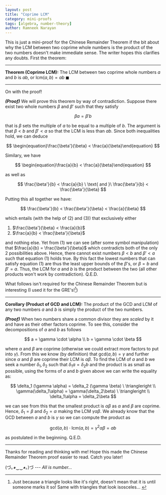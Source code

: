 ```yaml
---
layout: post
title: "Coprime LCM"
category: mini-proofs
tags: [algebra, number-theory]
author: Ramneek Narayan
---
```


This is just a mini-proof for the Chinese Remainder Theorem if the bit about why the LCM between two coprime whole numbers is the product of the two numbers doesn't make immediate sense. The writer hopes this clarifies any doubts. First the theorem:

---
**Theorem (Coprime LCM):** The LCM between two coprime whole numbers $a$ and $b$ is $ab$, or $\text{lcm}(a,b) = ab$ $\blacksquare$

---

On with the proof!

***(Proof)*** We will prove this theorem by way of contradiction. Suppose there exist two whole numbers $\beta$ and $\beta'$ such that they satisfy

$$
\begin{equation}\beta a = \beta' b\end{equation}
$$

that is $\beta$ sets the multiple of $a$ to be equal to a multiple of $b$. The argument is that $\beta < b$ and $\beta' < a$ so that the LCM is less than $ab$. Since both inequalities hold, we can deduce

$$
\begin{equation}\frac{\beta'}{\beta} < \frac{a}{\beta}\end{equation}
$$

Similary, we have

$$
\begin{equation}\frac{a}{b} < \frac{a}{\beta}\end{equation}
$$

as well as

$$
\frac{\beta'}{b} < \frac{a}{b} \ \text{ and }\ \frac{\beta'}{b} < \frac{\beta'}{\beta}
$$

Putting this all together we have:

$$
\frac{\beta'}{b} < \frac{\beta'}{\beta} < \frac{a}{\beta}
$$

which entails (with the help of $(2)$ and $(3)$) that exclusively either

1. $\frac{\beta'}{\beta} < \frac{a}{b}$
2. $\frac{a}{b} < \frac{\beta'}{\beta}$

and nothing else. Yet from $(1)$ we can see (after some symbol manipulation) that $\frac{a}{b} = \frac{\beta'}{\beta}$ which contradicts both of the only 2 possibilities above. Hence, there cannot exist numbers $\beta < b$ and $\beta' < a$
 such that equation $(1)$ holds true. By this fact the lowest numbers that can satisfy equation $(1)$ are thus the least upper bounds of the $\beta$'s, or $\beta = b$ and $\beta' = a$. Thus, the LCM for $a$ and $b$ is the product between the two (all other products won't work by contradiction). Q.E.D.

What follows isn't required for the Chinese Remainder Theorem but is interesting (I used it for the GRE's![^1])

 ---
 **Corollary (Product of GCD and LCM):** The product of the GCD and LCM of any two numbers $a$ and $b$ is simply the product of the two numbers.

 ***(Proof)*** When two numbers share a common divisor they are *scaled* by it and have as their other factors coprime. To see this, consider the decompositions of $a$ and $b$ as follows

 $$
 a = \gamma \cdot \alpha \\
 b = \gamma \cdot \beta
 $$

 where $\alpha$ and $\beta$ are coprime (otherwise we could extract more factors to put into $\gamma$). From this we know (by definition) that $\text{gcd}(a,b) = \gamma$ and further since $\alpha$ and $\beta$ are coprime their LCM is $\alpha \beta$. To find the LCM of $a$ and $b$ we seek a number $\delta_1, \delta_2$ such that $\delta_1 a = \delta_2 b$ and the product is as small as possible, using the forms of $a$ and $b$ given above we can write the equality as:

 $$
 \delta_1 (\gamma \alpha) = \delta_2 (\gamma \beta)  \ \triangleright  \\
 \gamma(\delta_1\alpha) = \gamma(\delta_2\beta) \ \triangleright \\ \delta_1\alpha = \delta_2\beta
 $$


 we can see from this that the smallest product is $\alpha \beta$ as $\alpha$ and $\beta$ are coprime. Hence, $\delta_1 = \beta$ and $\delta_2 = \alpha$ making the LCM $\gamma \alpha \beta$. We already know that the GCD between $a$ and $b$ is $\gamma$ so we can compute the product as

 $$
 \text{gcd}(a,b) \cdot \text{lcm}(a,b) = \gamma^2 \alpha \beta = ab
 $$

 as postulated in the beginning. Q.E.D.

 ---

 Thanks for reading and thinking with me! Hope this made the Chinese Remainder Theorem proof easier to read. Catch you later!

 (づ｡◕‿‿◕｡)づ --- *All is number...*

 [^1]: Just because a triangle looks like it's right, doesn't mean that it is until someone marks it so! Same with triangles that look isosceles... <i class="far fa-grin-squint-tears"></i>
